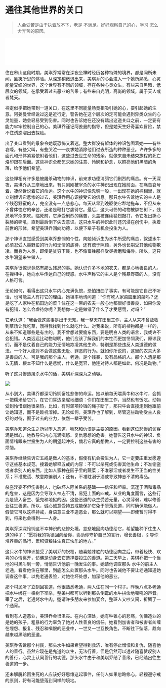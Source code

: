 # 通往其他世界的关口

> 人会受苦是由于执着放不下，老是
> 不满足。好好观察自己的心，学习
> 怎么舍弃苦的原因。

<iframe frameborder="0" marginwidth="0" marginheight="0" width=500 height=86 src="./mp3/2-4.mp3"></iframe>

住在皋山这段时期，美琪乔常常在深夜坐禅时经历各种特殊的境界，都是闻所未闻，匪夷所思的体验。从深定稍微退出来，美琪乔的心会进入一个她所熟悉，心灵能量交织的世界，这个世界有不同的领域，存在各种心灵众生，有些来自黑暗，低层次的领域，在承受着过去恶业的苦果；有些来自光明，高尚的领域，属于天人或者梵天。

禅定似乎把她带到一道关口，在这里不同能量场竞相吸引她的心，要引起她的注意。阿姜曼曾经说过这是近行定，警告她在这个层次的定可能会遇到异类众生的心灵能量，她会轻易受到伤害。同时也告诉她在还没有踏出这道关口之前，一定要有能力牢牢控制自己的心。美琪乔谨记阿姜曼的指导，但是她天生好奇喜欢冒险，禁不住诱惑溜出去探险。

出了关口看到的景象令她既恐怖又着迷，整大群没有躯体的神识包围着她——有些哀嚎，有些尖叫，有些哭泣——哀求她消除他们过去所造的种种恶业。许许多多的面孔和形体紧紧依附着他们，这些过去世生命的残余，就像来自未结束旅程的死亡烙印跟在后面。这些神识全都乞求她的注意、怜悯和护念，以照亮他们黑暗的角落，给予他们希望。

这些禅相有许多是被屠杀动物的神识，前来求功德消弭它们剧烈的痛苦。有一天深夜，美琪乔从三摩地出来，有只刚刚被宰杀的水牛神识出现在她前面，在痛苦哀号着，凄然诉说着它的命运。这个水牛的神识像鬼魂一般，一出现在她的禅相里，就立刻倾诉它悲惨的过去，美琪乔用心识接受它的信息。那只水牛告诉她它的主人是个残忍野蛮的人，完全没有一点慈悲心，每天从早到晚驱使它犁地拖车，不但从来不曾体恤它的辛苦，还老是鞭打它虐待它。最后，这头可怜的动物被绑在树下，残忍地宰杀来吃。临死前，它承受剧烈的痛苦，头盖被连续猛烈敲打，令它发出撕心裂肺的嘶吼，直到最后倒下失去意识。这只水牛的神识此时还沉浸在创伤中，执着前世的形体，希望美琪乔回向功德，以便下辈子有机会投生为人。

那个神识直觉感受到美琪乔悲悯的个性，向她倾诉生为水牛所受的痛苦，叙述水牛必须忍受人类野蛮的行为和无情的虐待，还有疏于照顾，另外也长期受其他动物欺凌。而身为人类，即使是贫穷下贱，也不像畜牲那样受尽折磨和侮辱。所以，这只水牛渴望来生做人。

美琪乔很惊讶竟然有那么残忍的事。她认识许多本地的农夫，都是心地善良的人。在禅相中，她向水牛传达自己的疑惑。水牛声称它的主人是个残暴野蛮的人，没有人格可言。

无论如何，看得出这只水牛内心充满仇恨，恐怕扭曲了事实，有可能是它自己不听话，也可能主人有打它的理由。她坦率地询问道：“你有吃人家菜园里的菜吗？还是吃了人家种在稻田边的菜？住在这一带的农夫一般心地都很好很善良，如果你没有犯错，怎么会虐待你呢？我想你一定是做错了什么了才受惩罚，对吗？”

它承认道：“我会做这些事是出于无知。我一整天在田里工作，主人从来不曾放牧到草场让我吃草，饿得我找到什么就吃什么。对我来说，所有的植物都是一样的，从来不知道哪些是有主的。我不曾想过要偷东西，要是明白人类的语言，我或许不会犯错。人类远远比动物聪明，他们应该了解我们的本性而更加怜悯我们，原谅我们，而不是仗着自己的能力无情地欺凌其他生命，特别是那些违反人类道德的做法。一个好人绝对不会做这些无耻、罪恶的行为。就如你所说的，这里的农夫大多是善良的人，可是我的那个主人，老通，是个残暴，没有品格的人。那个人渣是那么无情，根本不知什么是悲悯，什么是宽容，他连对待人都是如此，何况是动物。”

听了这只惨遭屠杀水牛的话，美琪乔深深为之动容。

![](./img/2-4.webp)

从小到大，美琪乔都深切怜悯畜牲悲惨的命运。她以前每天喂黄牛和水牛时，会抓一把糯米给它们，在它们耳边亲昵地细语：你们在田里工作，当然也有饭吃。动物受到怜惜跟她很亲热，比如，有时颈项铃铛的绳子断了，那只牛会直接走到她跟前让她知道，而不是趁机溜掉。无论如何，美琪乔也了解到，尽管这些动物受主人良好的对待，囿于过去的业力，依然一辈子受苦。

美琪乔知道众生之所以堕入恶道，嗔怒和仇恨是主要的原因。看到这位悲惨的访客满是憎心，她教导它内心充满嗔怒、复仇思想的危害。她警告这只水牛的神识，负面情绪跟来世投生为人的期望起冲突，倘若它真的想做人，一定要控制这些有害的烦恼。

美琪乔继续告诉它五戒是做人的基本，假使有机会投生为人，它一定要庄重发愿遵守这些基本规范。接着她解释五戒的内容：不可以杀死或伤害其他生命；不准偷盗或者拿别人的东西，比如人家种在园子里的蔬菜；不准邪淫或者发生不正当的性关系；不准撒谎、故意欺骗别人；还有，不准耽溺于酒或导致神志不清的毒品。

杀盗淫妄不但伤害别人，也破坏人际关系的基础——信任和坦率。沉迷于酒和毒品的危害，这是因为会导致人神志不清，易犯上面的四戒。从业的角度而言，这些行为是堕入畜生、饿鬼和地狱的因。这些恶道的众生受苦无量，心灵薄弱，难以修善业往生善道。所以，诚心诚意受持五戒能保护它免于堕落恶道，同时确保能做人。假使它可以这样持戒，身语意三业不造恶业，那么就可以期望——即使暂时得不到，将来也会得到——人身。

美琪乔深深怜悯这不幸神识的悲惨处境，慈悲地回向功德给它，希望能种下往生人道的种子：“愿将我的功德回向给你，协助你守护自己的言行，增长善根，引导你培养善的品行，累积资粮往生真正快乐的地方。”

这只水牛的神识接受了美琪乔的祝福，随喜她殊胜的功德回向之后，带着轻快、欢喜的心情离开，仿佛是动身去它选择要投生的善道。第二天早上，美琪乔把一个当地的村民叫到一旁，悄悄告诉他前一晚发生的事。她请他调查那头
水牛的前主人老通，看看他住在哪里，到底怎么处置那头水牛。同时也告诫他不要让老通知道她调查这件事，以免老通丢脸，对她往坏处想，加深他的恶业。

那个村民听了立刻回答道，他很熟悉老通，两人住在同一个村子。昨晚八点多老通把水牛绑在一棵树下宰杀，整条村都可以听到那头倒霉的水牛拼命地嘶吼的声音。宰了之后，老通烤水牛肉，邀请许多朋友来参加宴会，整班人又吵又闹，折腾了一个通宵。

看到有人造恶业，美琪乔会很沮丧。在内心深处，她有种锥心的悲痛，仿佛造业的是她的孩子，粗暴的行为辜负了她对人性善良的信任。她看到加害者和被害者纠缠在埋怨、报复、残忍和嗔恨的恶业中，一世又一世互换角色，不断往下坠落，趋向越来越黑暗的恶道。

美琪乔告诉那个村民，那头水牛如果希望得到救济，唯有停止憎恨和复仇，随喜他人的善行。虽然它现在是鬼道的众生，无法行善，但是仍然可以透过随喜赞叹别人的善行，心灵上认同善行的功德。那头水牛由于和美琪乔结了善缘，已经踏出往生善道的一步。

还未解脱轮回生死的人应该好好思维这起事件，任何人如果忽略修心，轻视遵守戒的原则，将有可能堕落到同样的境地。
